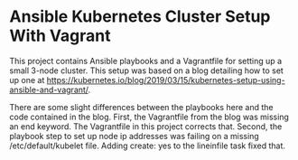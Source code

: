 # Ansible Kubernetes Cluster Setup With Vagrant

This project contains Ansible playbooks and a Vagrantfile for setting up a small 3-node cluster.  This setup was based on a blog detailing how to set up one at https://kubernetes.io/blog/2019/03/15/kubernetes-setup-using-ansible-and-vagrant/.

There are some slight differences between the playbooks here and the code contained in the blog.  First, the Vagrantfile from the blog was missing an end keyword.  The Vagrantfile in this project corrects that.  Second, the playbook step to set up node ip addresses was failing on a missing /etc/default/kubelet file. Adding create: yes to the lineinfile task fixed that.
